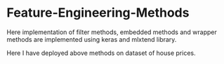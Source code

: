 # Feature-Engineering-Methods
Here implementation of filter methods, embedded methods and wrapper methods are implemented using keras and mlxtend library. 

Here I have deployed above methods on dataset of house prices.
